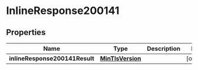 # InlineResponse200141

## Properties
Name | Type | Description | Notes
------------ | ------------- | ------------- | -------------
**inlineResponse200141Result** | [**MinTlsVersion**](MinTlsVersion.md) |  |  [optional]
